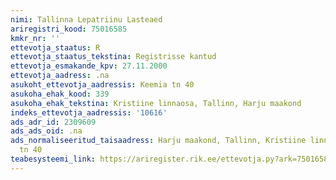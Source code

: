 ```yaml
---
nimi: Tallinna Lepatriinu Lasteaed
ariregistri_kood: 75016585
kmkr_nr: ''
ettevotja_staatus: R
ettevotja_staatus_tekstina: Registrisse kantud
ettevotja_esmakande_kpv: 27.11.2000
ettevotja_aadress: .na
asukoht_ettevotja_aadressis: Keemia tn 40
asukoha_ehak_kood: 339
asukoha_ehak_tekstina: Kristiine linnaosa, Tallinn, Harju maakond
indeks_ettevotja_aadressis: '10616'
ads_adr_id: 2309609
ads_ads_oid: .na
ads_normaliseeritud_taisaadress: Harju maakond, Tallinn, Kristiine linnaosa, Keemia
  tn 40
teabesysteemi_link: https://ariregister.rik.ee/ettevotja.py?ark=75016585&ref=rekvisiidid
---
```

